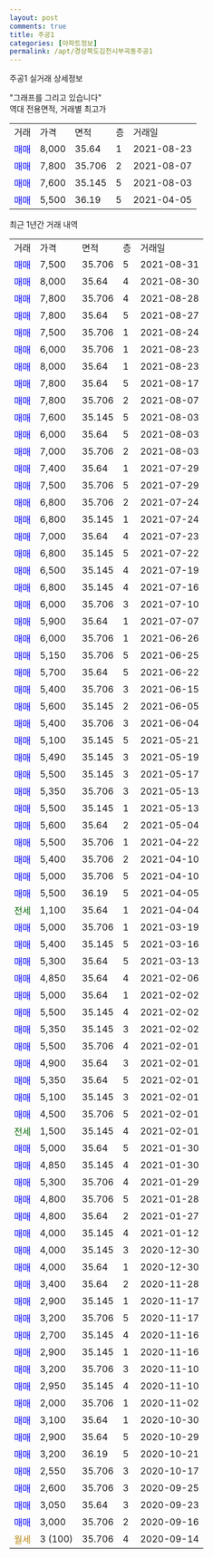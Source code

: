 ```yaml
---
layout: post
comments: true
title: 주공1
categories: [아파트정보]
permalink: /apt/경상북도김천시부곡동주공1
---
```


주공1 실거래 상세정보

<script type="text/javascript">
  google.charts.load('current', {'packages':['line', 'corechart']});
  google.charts.setOnLoadCallback(drawChart);

  function drawChart() {
    var data = new google.visualization.DataTable();
    data.addColumn('date', '거래일');
    data.addColumn('number', "매매");
    data.addColumn('number', "전세");
    data.addColumn('number', "전매");

    data.addRows([[new Date(Date.parse("2021-08-31")), 7500, null, null], [new Date(Date.parse("2021-08-30")), 8000, null, null], [new Date(Date.parse("2021-08-28")), 7800, null, null], [new Date(Date.parse("2021-08-27")), 7800, null, null], [new Date(Date.parse("2021-08-24")), 7500, null, null], [new Date(Date.parse("2021-08-23")), 6000, null, null], [new Date(Date.parse("2021-08-23")), 8000, null, null], [new Date(Date.parse("2021-08-17")), 7800, null, null], [new Date(Date.parse("2021-08-07")), 7800, null, null], [new Date(Date.parse("2021-08-03")), 7600, null, null], [new Date(Date.parse("2021-08-03")), 6000, null, null], [new Date(Date.parse("2021-08-03")), 7000, null, null], [new Date(Date.parse("2021-07-29")), 7400, null, null], [new Date(Date.parse("2021-07-29")), 7500, null, null], [new Date(Date.parse("2021-07-24")), 6800, null, null], [new Date(Date.parse("2021-07-24")), 6800, null, null], [new Date(Date.parse("2021-07-23")), 7000, null, null], [new Date(Date.parse("2021-07-22")), 6800, null, null], [new Date(Date.parse("2021-07-19")), 6500, null, null], [new Date(Date.parse("2021-07-16")), 6800, null, null], [new Date(Date.parse("2021-07-10")), 6000, null, null], [new Date(Date.parse("2021-07-07")), 5900, null, null], [new Date(Date.parse("2021-06-26")), 6000, null, null], [new Date(Date.parse("2021-06-25")), 5150, null, null], [new Date(Date.parse("2021-06-22")), 5700, null, null], [new Date(Date.parse("2021-06-15")), 5400, null, null], [new Date(Date.parse("2021-06-05")), 5600, null, null], [new Date(Date.parse("2021-06-04")), 5400, null, null], [new Date(Date.parse("2021-05-21")), 5100, null, null], [new Date(Date.parse("2021-05-19")), 5490, null, null], [new Date(Date.parse("2021-05-17")), 5500, null, null], [new Date(Date.parse("2021-05-13")), 5350, null, null], [new Date(Date.parse("2021-05-13")), 5500, null, null], [new Date(Date.parse("2021-05-04")), 5600, null, null], [new Date(Date.parse("2021-04-22")), 5500, null, null], [new Date(Date.parse("2021-04-10")), 5400, null, null], [new Date(Date.parse("2021-04-10")), 5000, null, null], [new Date(Date.parse("2021-04-05")), 5500, null, null], [new Date(Date.parse("2021-04-04")), null, 1100, null], [new Date(Date.parse("2021-03-19")), 5000, null, null], [new Date(Date.parse("2021-03-16")), 5400, null, null], [new Date(Date.parse("2021-03-13")), 5300, null, null], [new Date(Date.parse("2021-02-06")), 4850, null, null], [new Date(Date.parse("2021-02-02")), 5000, null, null], [new Date(Date.parse("2021-02-02")), 5500, null, null], [new Date(Date.parse("2021-02-02")), 5350, null, null], [new Date(Date.parse("2021-02-01")), 5500, null, null], [new Date(Date.parse("2021-02-01")), 4900, null, null], [new Date(Date.parse("2021-02-01")), 5350, null, null], [new Date(Date.parse("2021-02-01")), 5100, null, null], [new Date(Date.parse("2021-02-01")), 4500, null, null], [new Date(Date.parse("2021-02-01")), null, 1500, null], [new Date(Date.parse("2021-01-30")), 5000, null, null], [new Date(Date.parse("2021-01-30")), 4850, null, null], [new Date(Date.parse("2021-01-29")), 5300, null, null], [new Date(Date.parse("2021-01-28")), 4800, null, null], [new Date(Date.parse("2021-01-27")), 4800, null, null], [new Date(Date.parse("2021-01-12")), 4000, null, null], [new Date(Date.parse("2020-12-30")), 4000, null, null], [new Date(Date.parse("2020-12-30")), 4000, null, null], [new Date(Date.parse("2020-11-28")), 3400, null, null], [new Date(Date.parse("2020-11-17")), 2900, null, null], [new Date(Date.parse("2020-11-17")), 3200, null, null], [new Date(Date.parse("2020-11-16")), 2700, null, null], [new Date(Date.parse("2020-11-16")), 2900, null, null], [new Date(Date.parse("2020-11-10")), 3200, null, null], [new Date(Date.parse("2020-11-10")), 2950, null, null], [new Date(Date.parse("2020-11-02")), 2000, null, null], [new Date(Date.parse("2020-10-30")), 3100, null, null], [new Date(Date.parse("2020-10-29")), 2900, null, null], [new Date(Date.parse("2020-10-21")), 3200, null, null], [new Date(Date.parse("2020-10-17")), 2550, null, null], [new Date(Date.parse("2020-09-25")), 2600, null, null], [new Date(Date.parse("2020-09-23")), 3050, null, null], [new Date(Date.parse("2020-09-16")), 3000, null, null], [new Date(Date.parse("2020-09-14")), null, null, null]]);

    var options = {
      hAxis: {
        format: 'yyyy/MM/dd'
      },    
      lineWidth: 0,
      pointsVisible: true,    
      title: '최근 1년간 유형별 실거래가 분포',
      legend: { position: 'bottom' }
    };

    var formatter = new google.visualization.NumberFormat({pattern:'###,###'} );
    formatter.format(data, 1);
    formatter.format(data, 2);
    
    setTimeout(function() {
        var chart = new google.visualization.LineChart(document.getElementById('columnchart_material'));
        chart.draw(data, (options));
        document.getElementById('loading').style.display = 'none';
    }, 1000);
  }
</script>


<div id="loading" style="z-index:20; display: block; margin-left: 0px">"그래프를 그리고 있습니다"</div>
<div id="columnchart_material" style="width: 95%; margin-left: 0px; display: block"></div>
<!-- contents start -->
역대 전용면적, 거래별 최고가
<table class="sortable">
    <tr>
      <td>거래</td>
      <td>가격</td>
      <td>면적</td>
      <td>층</td>
      <td>거래일</td>
    </tr>
        <tr>
          <td><a style="color: blue">매매</a></td>
          <td>8,000</td>
          <td>35.64</td>
          <td>1</td>
          <td>2021-08-23</td>
        </tr>            <tr>
          <td><a style="color: blue">매매</a></td>
          <td>7,800</td>
          <td>35.706</td>
          <td>2</td>
          <td>2021-08-07</td>
        </tr>            <tr>
          <td><a style="color: blue">매매</a></td>
          <td>7,600</td>
          <td>35.145</td>
          <td>5</td>
          <td>2021-08-03</td>
        </tr>            <tr>
          <td><a style="color: blue">매매</a></td>
          <td>5,500</td>
          <td>36.19</td>
          <td>5</td>
          <td>2021-04-05</td>
        </tr>        
    
    
</table>

최근 1년간 거래 내역

<table class="sortable">
    <tr>
      <td>거래</td>
      <td>가격</td>
      <td>면적</td>
      <td>층</td>
      <td>거래일</td>
    </tr>
    <tr>
      <td><a style="color: blue">매매</a></td>
      <td>7,500</td>
      <td>35.706</td>
      <td>5</td>
      <td>2021-08-31</td>
    </tr>          <tr>
      <td><a style="color: blue">매매</a></td>
      <td>8,000</td>
      <td>35.64</td>
      <td>4</td>
      <td>2021-08-30</td>
    </tr>          <tr>
      <td><a style="color: blue">매매</a></td>
      <td>7,800</td>
      <td>35.706</td>
      <td>4</td>
      <td>2021-08-28</td>
    </tr>          <tr>
      <td><a style="color: blue">매매</a></td>
      <td>7,800</td>
      <td>35.64</td>
      <td>5</td>
      <td>2021-08-27</td>
    </tr>          <tr>
      <td><a style="color: blue">매매</a></td>
      <td>7,500</td>
      <td>35.706</td>
      <td>1</td>
      <td>2021-08-24</td>
    </tr>          <tr>
      <td><a style="color: blue">매매</a></td>
      <td>6,000</td>
      <td>35.706</td>
      <td>1</td>
      <td>2021-08-23</td>
    </tr>          <tr>
      <td><a style="color: blue">매매</a></td>
      <td>8,000</td>
      <td>35.64</td>
      <td>1</td>
      <td>2021-08-23</td>
    </tr>          <tr>
      <td><a style="color: blue">매매</a></td>
      <td>7,800</td>
      <td>35.64</td>
      <td>5</td>
      <td>2021-08-17</td>
    </tr>          <tr>
      <td><a style="color: blue">매매</a></td>
      <td>7,800</td>
      <td>35.706</td>
      <td>2</td>
      <td>2021-08-07</td>
    </tr>          <tr>
      <td><a style="color: blue">매매</a></td>
      <td>7,600</td>
      <td>35.145</td>
      <td>5</td>
      <td>2021-08-03</td>
    </tr>          <tr>
      <td><a style="color: blue">매매</a></td>
      <td>6,000</td>
      <td>35.64</td>
      <td>5</td>
      <td>2021-08-03</td>
    </tr>          <tr>
      <td><a style="color: blue">매매</a></td>
      <td>7,000</td>
      <td>35.706</td>
      <td>2</td>
      <td>2021-08-03</td>
    </tr>          <tr>
      <td><a style="color: blue">매매</a></td>
      <td>7,400</td>
      <td>35.64</td>
      <td>1</td>
      <td>2021-07-29</td>
    </tr>          <tr>
      <td><a style="color: blue">매매</a></td>
      <td>7,500</td>
      <td>35.706</td>
      <td>5</td>
      <td>2021-07-29</td>
    </tr>          <tr>
      <td><a style="color: blue">매매</a></td>
      <td>6,800</td>
      <td>35.706</td>
      <td>2</td>
      <td>2021-07-24</td>
    </tr>          <tr>
      <td><a style="color: blue">매매</a></td>
      <td>6,800</td>
      <td>35.145</td>
      <td>1</td>
      <td>2021-07-24</td>
    </tr>          <tr>
      <td><a style="color: blue">매매</a></td>
      <td>7,000</td>
      <td>35.64</td>
      <td>4</td>
      <td>2021-07-23</td>
    </tr>          <tr>
      <td><a style="color: blue">매매</a></td>
      <td>6,800</td>
      <td>35.145</td>
      <td>5</td>
      <td>2021-07-22</td>
    </tr>          <tr>
      <td><a style="color: blue">매매</a></td>
      <td>6,500</td>
      <td>35.145</td>
      <td>4</td>
      <td>2021-07-19</td>
    </tr>          <tr>
      <td><a style="color: blue">매매</a></td>
      <td>6,800</td>
      <td>35.145</td>
      <td>4</td>
      <td>2021-07-16</td>
    </tr>          <tr>
      <td><a style="color: blue">매매</a></td>
      <td>6,000</td>
      <td>35.706</td>
      <td>3</td>
      <td>2021-07-10</td>
    </tr>          <tr>
      <td><a style="color: blue">매매</a></td>
      <td>5,900</td>
      <td>35.64</td>
      <td>1</td>
      <td>2021-07-07</td>
    </tr>          <tr>
      <td><a style="color: blue">매매</a></td>
      <td>6,000</td>
      <td>35.706</td>
      <td>1</td>
      <td>2021-06-26</td>
    </tr>          <tr>
      <td><a style="color: blue">매매</a></td>
      <td>5,150</td>
      <td>35.706</td>
      <td>5</td>
      <td>2021-06-25</td>
    </tr>          <tr>
      <td><a style="color: blue">매매</a></td>
      <td>5,700</td>
      <td>35.64</td>
      <td>5</td>
      <td>2021-06-22</td>
    </tr>          <tr>
      <td><a style="color: blue">매매</a></td>
      <td>5,400</td>
      <td>35.706</td>
      <td>3</td>
      <td>2021-06-15</td>
    </tr>          <tr>
      <td><a style="color: blue">매매</a></td>
      <td>5,600</td>
      <td>35.145</td>
      <td>2</td>
      <td>2021-06-05</td>
    </tr>          <tr>
      <td><a style="color: blue">매매</a></td>
      <td>5,400</td>
      <td>35.706</td>
      <td>3</td>
      <td>2021-06-04</td>
    </tr>          <tr>
      <td><a style="color: blue">매매</a></td>
      <td>5,100</td>
      <td>35.145</td>
      <td>5</td>
      <td>2021-05-21</td>
    </tr>          <tr>
      <td><a style="color: blue">매매</a></td>
      <td>5,490</td>
      <td>35.145</td>
      <td>3</td>
      <td>2021-05-19</td>
    </tr>          <tr>
      <td><a style="color: blue">매매</a></td>
      <td>5,500</td>
      <td>35.145</td>
      <td>3</td>
      <td>2021-05-17</td>
    </tr>          <tr>
      <td><a style="color: blue">매매</a></td>
      <td>5,350</td>
      <td>35.706</td>
      <td>3</td>
      <td>2021-05-13</td>
    </tr>          <tr>
      <td><a style="color: blue">매매</a></td>
      <td>5,500</td>
      <td>35.145</td>
      <td>1</td>
      <td>2021-05-13</td>
    </tr>          <tr>
      <td><a style="color: blue">매매</a></td>
      <td>5,600</td>
      <td>35.64</td>
      <td>2</td>
      <td>2021-05-04</td>
    </tr>          <tr>
      <td><a style="color: blue">매매</a></td>
      <td>5,500</td>
      <td>35.706</td>
      <td>1</td>
      <td>2021-04-22</td>
    </tr>          <tr>
      <td><a style="color: blue">매매</a></td>
      <td>5,400</td>
      <td>35.706</td>
      <td>2</td>
      <td>2021-04-10</td>
    </tr>          <tr>
      <td><a style="color: blue">매매</a></td>
      <td>5,000</td>
      <td>35.706</td>
      <td>5</td>
      <td>2021-04-10</td>
    </tr>          <tr>
      <td><a style="color: blue">매매</a></td>
      <td>5,500</td>
      <td>36.19</td>
      <td>5</td>
      <td>2021-04-05</td>
    </tr>          <tr>
      <td><a style="color: darkgreen">전세</a></td>
      <td>1,100</td>
      <td>35.64</td>
      <td>1</td>
      <td>2021-04-04</td>
    </tr>          <tr>
      <td><a style="color: blue">매매</a></td>
      <td>5,000</td>
      <td>35.706</td>
      <td>1</td>
      <td>2021-03-19</td>
    </tr>          <tr>
      <td><a style="color: blue">매매</a></td>
      <td>5,400</td>
      <td>35.145</td>
      <td>5</td>
      <td>2021-03-16</td>
    </tr>          <tr>
      <td><a style="color: blue">매매</a></td>
      <td>5,300</td>
      <td>35.64</td>
      <td>5</td>
      <td>2021-03-13</td>
    </tr>          <tr>
      <td><a style="color: blue">매매</a></td>
      <td>4,850</td>
      <td>35.64</td>
      <td>4</td>
      <td>2021-02-06</td>
    </tr>          <tr>
      <td><a style="color: blue">매매</a></td>
      <td>5,000</td>
      <td>35.64</td>
      <td>1</td>
      <td>2021-02-02</td>
    </tr>          <tr>
      <td><a style="color: blue">매매</a></td>
      <td>5,500</td>
      <td>35.145</td>
      <td>4</td>
      <td>2021-02-02</td>
    </tr>          <tr>
      <td><a style="color: blue">매매</a></td>
      <td>5,350</td>
      <td>35.145</td>
      <td>3</td>
      <td>2021-02-02</td>
    </tr>          <tr>
      <td><a style="color: blue">매매</a></td>
      <td>5,500</td>
      <td>35.706</td>
      <td>4</td>
      <td>2021-02-01</td>
    </tr>          <tr>
      <td><a style="color: blue">매매</a></td>
      <td>4,900</td>
      <td>35.64</td>
      <td>3</td>
      <td>2021-02-01</td>
    </tr>          <tr>
      <td><a style="color: blue">매매</a></td>
      <td>5,350</td>
      <td>35.64</td>
      <td>5</td>
      <td>2021-02-01</td>
    </tr>          <tr>
      <td><a style="color: blue">매매</a></td>
      <td>5,100</td>
      <td>35.145</td>
      <td>3</td>
      <td>2021-02-01</td>
    </tr>          <tr>
      <td><a style="color: blue">매매</a></td>
      <td>4,500</td>
      <td>35.706</td>
      <td>5</td>
      <td>2021-02-01</td>
    </tr>          <tr>
      <td><a style="color: darkgreen">전세</a></td>
      <td>1,500</td>
      <td>35.145</td>
      <td>4</td>
      <td>2021-02-01</td>
    </tr>          <tr>
      <td><a style="color: blue">매매</a></td>
      <td>5,000</td>
      <td>35.64</td>
      <td>5</td>
      <td>2021-01-30</td>
    </tr>          <tr>
      <td><a style="color: blue">매매</a></td>
      <td>4,850</td>
      <td>35.145</td>
      <td>4</td>
      <td>2021-01-30</td>
    </tr>          <tr>
      <td><a style="color: blue">매매</a></td>
      <td>5,300</td>
      <td>35.706</td>
      <td>4</td>
      <td>2021-01-29</td>
    </tr>          <tr>
      <td><a style="color: blue">매매</a></td>
      <td>4,800</td>
      <td>35.706</td>
      <td>5</td>
      <td>2021-01-28</td>
    </tr>          <tr>
      <td><a style="color: blue">매매</a></td>
      <td>4,800</td>
      <td>35.64</td>
      <td>2</td>
      <td>2021-01-27</td>
    </tr>          <tr>
      <td><a style="color: blue">매매</a></td>
      <td>4,000</td>
      <td>35.145</td>
      <td>4</td>
      <td>2021-01-12</td>
    </tr>          <tr>
      <td><a style="color: blue">매매</a></td>
      <td>4,000</td>
      <td>35.145</td>
      <td>3</td>
      <td>2020-12-30</td>
    </tr>          <tr>
      <td><a style="color: blue">매매</a></td>
      <td>4,000</td>
      <td>35.64</td>
      <td>1</td>
      <td>2020-12-30</td>
    </tr>          <tr>
      <td><a style="color: blue">매매</a></td>
      <td>3,400</td>
      <td>35.64</td>
      <td>2</td>
      <td>2020-11-28</td>
    </tr>          <tr>
      <td><a style="color: blue">매매</a></td>
      <td>2,900</td>
      <td>35.145</td>
      <td>1</td>
      <td>2020-11-17</td>
    </tr>          <tr>
      <td><a style="color: blue">매매</a></td>
      <td>3,200</td>
      <td>35.706</td>
      <td>5</td>
      <td>2020-11-17</td>
    </tr>          <tr>
      <td><a style="color: blue">매매</a></td>
      <td>2,700</td>
      <td>35.145</td>
      <td>4</td>
      <td>2020-11-16</td>
    </tr>          <tr>
      <td><a style="color: blue">매매</a></td>
      <td>2,900</td>
      <td>35.145</td>
      <td>1</td>
      <td>2020-11-16</td>
    </tr>          <tr>
      <td><a style="color: blue">매매</a></td>
      <td>3,200</td>
      <td>35.706</td>
      <td>3</td>
      <td>2020-11-10</td>
    </tr>          <tr>
      <td><a style="color: blue">매매</a></td>
      <td>2,950</td>
      <td>35.145</td>
      <td>4</td>
      <td>2020-11-10</td>
    </tr>          <tr>
      <td><a style="color: blue">매매</a></td>
      <td>2,000</td>
      <td>35.706</td>
      <td>1</td>
      <td>2020-11-02</td>
    </tr>          <tr>
      <td><a style="color: blue">매매</a></td>
      <td>3,100</td>
      <td>35.64</td>
      <td>1</td>
      <td>2020-10-30</td>
    </tr>          <tr>
      <td><a style="color: blue">매매</a></td>
      <td>2,900</td>
      <td>35.64</td>
      <td>5</td>
      <td>2020-10-29</td>
    </tr>          <tr>
      <td><a style="color: blue">매매</a></td>
      <td>3,200</td>
      <td>36.19</td>
      <td>5</td>
      <td>2020-10-21</td>
    </tr>          <tr>
      <td><a style="color: blue">매매</a></td>
      <td>2,550</td>
      <td>35.706</td>
      <td>3</td>
      <td>2020-10-17</td>
    </tr>          <tr>
      <td><a style="color: blue">매매</a></td>
      <td>2,600</td>
      <td>35.706</td>
      <td>3</td>
      <td>2020-09-25</td>
    </tr>          <tr>
      <td><a style="color: blue">매매</a></td>
      <td>3,050</td>
      <td>35.64</td>
      <td>3</td>
      <td>2020-09-23</td>
    </tr>          <tr>
      <td><a style="color: blue">매매</a></td>
      <td>3,000</td>
      <td>35.706</td>
      <td>2</td>
      <td>2020-09-16</td>
    </tr>          <tr>
      <td><a style="color: darkgoldenrod">월세</a></td>
      <td>3 (100)</td>
      <td>35.706</td>
      <td>4</td>
      <td>2020-09-14</td>
    </tr>      </table>
<!-- contents end -->    

